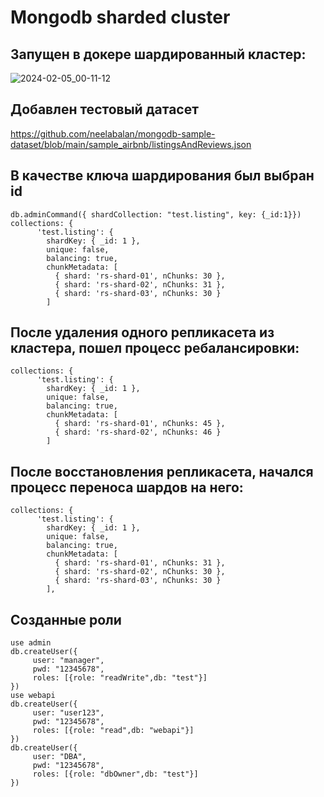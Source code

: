 # Mongodb sharded cluster
## Запущен в докере шардированный кластер:
![2024-02-05_00-11-12](https://github.com/apa4md/Projects/assets/100156015/6eab056e-b3f2-4ba5-8980-5180bbade65a)



## Добавлен тестовый датасет 
<https://github.com/neelabalan/mongodb-sample-dataset/blob/main/sample_airbnb/listingsAndReviews.json>

## В качестве ключа шардирования был выбран id

```
db.adminCommand({ shardCollection: "test.listing", key: {_id:1}})
collections: {
      'test.listing': {
        shardKey: { _id: 1 },
        unique: false,
        balancing: true,
        chunkMetadata: [
          { shard: 'rs-shard-01', nChunks: 30 },
          { shard: 'rs-shard-02', nChunks: 31 },
          { shard: 'rs-shard-03', nChunks: 30 }
        ]

```


## После удаления одного репликасета из кластера, пошел процесс ребалансировки:
```
collections: {
      'test.listing': {
        shardKey: { _id: 1 },
        unique: false,
        balancing: true,
        chunkMetadata: [
          { shard: 'rs-shard-01', nChunks: 45 },
          { shard: 'rs-shard-02', nChunks: 46 }
        ]
```
## После восстановления репликасета, начался процесс переноса шардов на него:

```
collections: {
      'test.listing': {
        shardKey: { _id: 1 },
        unique: false,
        balancing: true,
        chunkMetadata: [
          { shard: 'rs-shard-01', nChunks: 31 },
          { shard: 'rs-shard-02', nChunks: 30 },
          { shard: 'rs-shard-03', nChunks: 30 }
        ],
```



## Созданные роли
```
use admin
db.createUser({      
     user: "manager",      
     pwd: "12345678",      
     roles: [{role: "readWrite",db: "test"}] 
})
use webapi
db.createUser({      
     user: "user123",      
     pwd: "12345678",      
     roles: [{role: "read",db: "webapi"}] 
})
db.createUser({      
     user: "DBA",      
     pwd: "12345678",      
     roles: [{role: "dbOwner",db: "test"}] 
})
```
